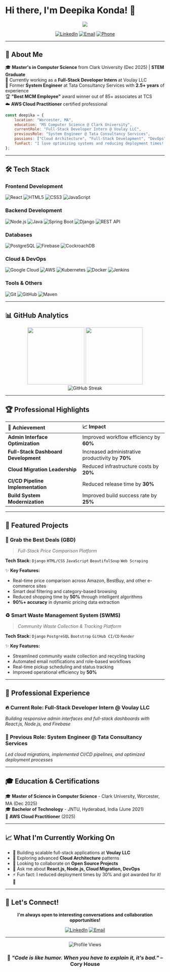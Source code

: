 # Hi there, I'm Deepika Konda! 👋

<div align="center">
  <img src="https://readme-typing-svg.herokuapp.com/?lines=Full-Stack+Developer;Cloud+Migration+Specialist;React.js+%26+Node.js+Expert;Always+Learning+New+Technologies&font=Fira%20Code&center=true&width=440&height=45&color=f75c7e&vCenter=true&size=22&pause=1000">
</div>

<div align="center">
  
[![LinkedIn](https://img.shields.io/badge/LinkedIn-0077B5?style=for-the-badge&logo=linkedin&logoColor=white)](https://www.linkedin.com/in/deepika-konda/)
[![Email](https://img.shields.io/badge/Email-D14836?style=for-the-badge&logo=gmail&logoColor=white)](mailto:deepikakonda89@gmail.com)
[![Phone](https://img.shields.io/badge/Phone-25D366?style=for-the-badge&logo=phone&logoColor=white)](tel:774-525-7351)

</div>

---

## 🚀 About Me

🎓 **Master's in Computer Science** from Clark University (Dec 2025) | **STEM Graduate**  
💼 Currently working as a **Full-Stack Developer Intern** at Voulay LLC  
🌟 Former **System Engineer** at Tata Consultancy Services with **2.5+ years** of experience  
🏆 **"Best MCM Employee"** award winner out of 85+ associates at TCS  
☁️ **AWS Cloud Practitioner** certified professional  

```javascript
const deepika = {
    location: "Worcester, MA",
    education: "MS Computer Science @ Clark University",
    currentRole: "Full-Stack Developer Intern @ Voulay LLC",
    previousRole: "System Engineer @ Tata Consultancy Services",
    passions: ["Cloud Architecture", "Full-Stack Development", "DevOps", "Problem Solving"],
    funFact: "I love optimizing systems and reducing deployment times! 🚀"
};
```

---

## 🛠️ Tech Stack

### **Frontend Development**
![React](https://img.shields.io/badge/React-20232A?style=for-the-badge&logo=react&logoColor=61DAFB)
![HTML5](https://img.shields.io/badge/HTML5-E34F26?style=for-the-badge&logo=html5&logoColor=white)
![CSS3](https://img.shields.io/badge/CSS3-1572B6?style=for-the-badge&logo=css3&logoColor=white)
![JavaScript](https://img.shields.io/badge/JavaScript-F7DF1E?style=for-the-badge&logo=javascript&logoColor=black)

### **Backend Development**
![Node.js](https://img.shields.io/badge/Node.js-43853D?style=for-the-badge&logo=node.js&logoColor=white)
![Java](https://img.shields.io/badge/Java-ED8B00?style=for-the-badge&logo=java&logoColor=white)
![Spring Boot](https://img.shields.io/badge/Spring_Boot-6DB33F?style=for-the-badge&logo=spring-boot&logoColor=white)
![Django](https://img.shields.io/badge/Django-092E20?style=for-the-badge&logo=django&logoColor=white)
![REST API](https://img.shields.io/badge/REST_API-FF6C37?style=for-the-badge&logo=api&logoColor=white)

### **Databases**
![PostgreSQL](https://img.shields.io/badge/PostgreSQL-316192?style=for-the-badge&logo=postgresql&logoColor=white)
![Firebase](https://img.shields.io/badge/Firebase-039BE5?style=for-the-badge&logo=firebase&logoColor=white)
![CockroachDB](https://img.shields.io/badge/CockroachDB-6933FF?style=for-the-badge&logo=cockroachlabs&logoColor=white)

### **Cloud & DevOps**
![Google Cloud](https://img.shields.io/badge/Google_Cloud-4285F4?style=for-the-badge&logo=google-cloud&logoColor=white)
![AWS](https://img.shields.io/badge/AWS-232F3E?style=for-the-badge&logo=amazon-aws&logoColor=white)
![Kubernetes](https://img.shields.io/badge/Kubernetes-326ce5?style=for-the-badge&logo=kubernetes&logoColor=white)
![Docker](https://img.shields.io/badge/Docker-2496ED?style=for-the-badge&logo=docker&logoColor=white)
![Jenkins](https://img.shields.io/badge/Jenkins-D24939?style=for-the-badge&logo=jenkins&logoColor=white)

### **Tools & Others**
![Git](https://img.shields.io/badge/Git-F05032?style=for-the-badge&logo=git&logoColor=white)
![GitHub](https://img.shields.io/badge/GitHub-100000?style=for-the-badge&logo=github&logoColor=white)
![Maven](https://img.shields.io/badge/Maven-C71A36?style=for-the-badge&logo=apache-maven&logoColor=white)

---

## 📊 GitHub Analytics

<div align="center">
  <img height="180em" src="https://github-readme-stats.vercel.app/api?username=deepikakonda&show_icons=true&theme=tokyonight&include_all_commits=true&count_private=true"/>
  <img height="180em" src="https://github-readme-stats.vercel.app/api/top-langs/?username=deepikakonda&layout=compact&langs_count=7&theme=tokyonight"/>
</div>

<div align="center">
  <img src="https://github-readme-streak-stats.herokuapp.com/?user=deepikakonda&theme=tokyonight" alt="GitHub Streak"/>
</div>

---

## 🏆 Professional Highlights

<div align="center">

| 🎯 **Achievement** | 📈 **Impact** |
|:---|:---|
| **Admin Interface Optimization** | Improved workflow efficiency by **60%** |
| **Full-Stack Dashboard Development** | Increased administrative productivity by **70%** |
| **Cloud Migration Leadership** | Reduced infrastructure costs by **20%** |
| **CI/CD Pipeline Implementation** | Reduced release time by **30%** |
| **Build System Modernization** | Improved build success rate by **25%** |

</div>

---

## 🚀 Featured Projects

### 🛒 **Grab the Best Deals (GBD)** 
> *Full-Stack Price Comparison Platform*

**Tech Stack:** `Django` `HTML/CSS` `JavaScript` `BeautifulSoup` `Web Scraping`

✨ **Key Features:**
- Real-time price comparison across Amazon, BestBuy, and other e-commerce sites
- Smart deal filtering and category-based browsing
- Reduced shopping time by **50%** through intelligent algorithms
- **90%+ accuracy** in dynamic pricing data extraction

### ♻️ **Smart Waste Management System (SWMS)**
> *Community Waste Collection & Tracking Platform*

**Tech Stack:** `Django` `PostgreSQL` `Bootstrap` `GitHub CI/CD` `Render`

✨ **Key Features:**
- Streamlined community waste collection and recycling tracking
- Automated email notifications and role-based workflows
- Real-time pickup scheduling and status tracking
- Improved operational efficiency by **50%**

---

## 💼 Professional Experience

### 🔥 **Current Role: Full-Stack Developer Intern @ Voulay LLC**
*Building responsive admin interfaces and full-stack dashboards with React.js, Node.js, and Firebase*

### 🏢 **Previous Role: System Engineer @ Tata Consultancy Services**
*Led cloud migrations, implemented CI/CD pipelines, and optimized deployment processes*

---

## 🎓 Education & Certifications

🎓 **Master of Science in Computer Science** - Clark University, Worcester, MA (Dec 2025)  
🎓 **Bachelor of Technology** - JNTU, Hyderabad, India (June 2021)  
🏅 **AWS Cloud Practitioner** (2025)

---

## 📈 What I'm Currently Working On

- 🔭 Building scalable full-stack applications at **Voulay LLC**
- 🌱 Exploring advanced **Cloud Architecture** patterns
- 👯 Looking to collaborate on **Open Source Projects**
- 💬 Ask me about **React.js, Node.js, Cloud Migration, DevOps**
- ⚡ Fun fact: I reduced deployment times by 30% and got awarded for it! 🚀

---

## 🤝 Let's Connect!

<div align="center">

**I'm always open to interesting conversations and collaboration opportunities!**

[![LinkedIn](https://img.shields.io/badge/LinkedIn-0077B5?style=for-the-badge&logo=linkedin&logoColor=white)](https://linkedin.com/in/deepikakonda)
[![Email](https://img.shields.io/badge/Email-D14836?style=for-the-badge&logo=gmail&logoColor=white)](mailto:deepikakonda89@gmail.com)

</div>

---

<div align="center">
  <img src="https://komarev.com/ghpvc/?username=deepikakonda&color=blueviolet&style=flat-square&label=Profile+Views" alt="Profile Views"/>
</div>

<div align="center">
  
### 💭 *"Code is like humor. When you have to explain it, it's bad."* – Cory House

</div>
